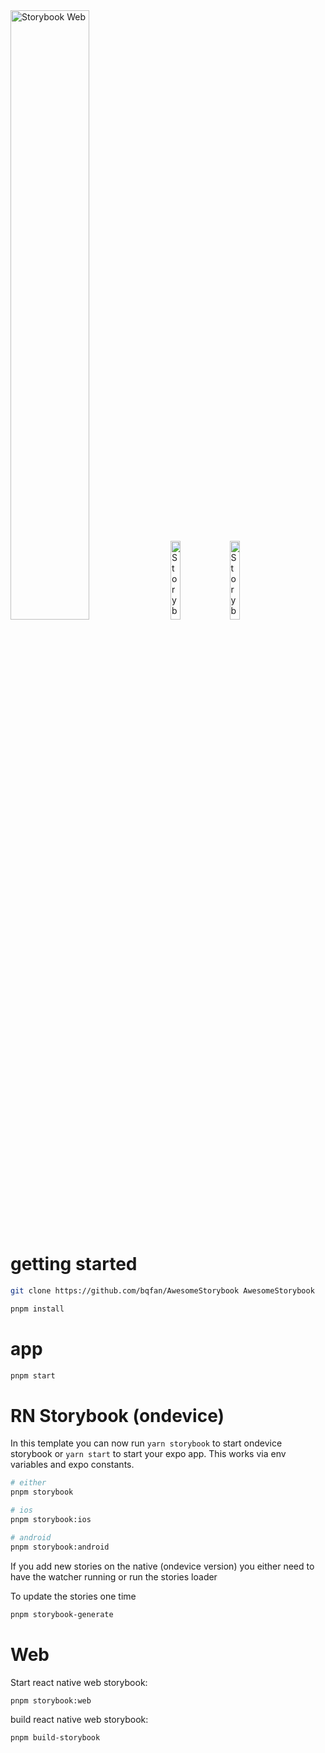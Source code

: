 <img src="https://github.com/user-attachments/assets/e60ce50d-e0fa-44cb-8ec0-685e70808ac5" alt="Storybook Web" style="width:50%; height:auto;">
<img src="https://github.com/user-attachments/assets/a0fc1cb3-d3f4-4598-baaf-2f75c56504f4" alt="Storybook iOS" style="width:18%; height:auto;">
<img src="https://github.com/user-attachments/assets/c2f8d6ec-318d-4b59-9ac2-4ac2d442ca13" alt="Storybook Android" style="width:18%; height:auto;">


# getting started

```sh
git clone https://github.com/bqfan/AwesomeStorybook AwesomeStorybook
```

```sh
pnpm install
```

# app

```sh
pnpm start
```

# RN Storybook (ondevice)

In this template you can now run `yarn storybook` to start ondevice storybook or `yarn start` to start your expo app.
This works via env variables and expo constants.

```sh
# either
pnpm storybook

# ios
pnpm storybook:ios

# android
pnpm storybook:android
```

If you add new stories on the native (ondevice version) you either need to have the watcher running or run the stories loader

To update the stories one time

```sh
pnpm storybook-generate
```

# Web

Start react native web storybook:

```
pnpm storybook:web
```

build react native web storybook:

```sh
pnpm build-storybook
```
